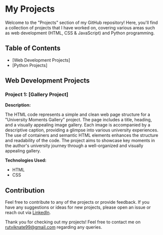 # My Projects

Welcome to the "Projects" section of my GitHub repository! Here, you'll find a collection of projects that I have worked on, covering various areas such as web development (HTML, CSS & JavaScript) and Python programming.

## Table of Contents

- [Web Development Projects]
- [Python Projects]

## Web Development Projects

### Project 1: [Gallery Project]

**Description:** 

The HTML code represents a simple and clean web page structure for a "University Moments Gallery" project. The page includes a title, heading, and a visually appealing image gallery. Each image is accompanied by a descriptive caption, providing a glimpse into various university experiences. The use of containers and semantic HTML elements enhances the structure and readability of the code. 
The project aims to showcase key moments in the author's university journey through a well-organized and visually appealing gallery.

**Technologies Used:**
- HTML
- CSS




## Contribution

Feel free to contribute to any of the projects or provide feedback. If you have any suggestions or ideas for new projects, please open an issue or reach out via [LinkedIn](https://www.linkedin.com/in/rutvik-nate/).

Thank you for checking out my projects! Feel free to contact me on rutviknate99@gmail.com regarding any queries. 
